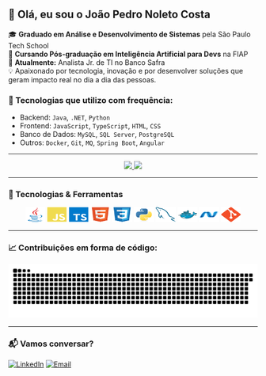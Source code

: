 ## 👋 Olá, eu sou o João Pedro Noleto Costa

🎓 **Graduado em Análise e Desenvolvimento de Sistemas** pela São Paulo Tech School  
🎯 **Cursando Pós-graduação em Inteligência Artificial para Devs** na FIAP  
💼 **Atualmente:** Analista Jr. de TI no Banco Safra  
💡 Apaixonado por tecnologia, inovação e por desenvolver soluções que geram impacto real no dia a dia das pessoas.

### 🧠 Tecnologias que utilizo com frequência:
- Backend: `Java`, `.NET`, `Python`
- Frontend: `JavaScript`, `TypeScript`, `HTML`, `CSS`
- Banco de Dados: `MySQL`, `SQL Server`, `PostgreSQL`
- Outros: `Docker`, `Git`, `MQ`, `Spring Boot`, `Angular`

---

<div align="center">
  <a href="https://github.com/joao-noleto13">
    <img height="180em" src="https://github-readme-stats.vercel.app/api?username=joao-noleto13&show_icons=true&theme=radical&include_all_commits=true&count_private=true"/>
    <img height="180em" src="https://github-readme-stats.vercel.app/api/top-langs/?username=joao-noleto13&layout=compact&theme=radical"/>
  </a>
</div>

---

### 🚀 Tecnologias & Ferramentas

<div align="center">
  <img alt="Java" height="30" width="40" src="https://raw.githubusercontent.com/devicons/devicon/master/icons/java/java-original.svg">
  <img alt="JavaScript" height="30" width="40" src="https://raw.githubusercontent.com/devicons/devicon/master/icons/javascript/javascript-plain.svg">
  <img alt="TypeScript" height="30" width="40" src="https://raw.githubusercontent.com/devicons/devicon/master/icons/typescript/typescript-plain.svg">
  <img alt="HTML" height="30" width="40" src="https://raw.githubusercontent.com/devicons/devicon/master/icons/html5/html5-original.svg">
  <img alt="CSS" height="30" width="40" src="https://raw.githubusercontent.com/devicons/devicon/master/icons/css3/css3-original.svg">
  <img alt="Python" height="30" width="40" src="https://raw.githubusercontent.com/devicons/devicon/master/icons/python/python-original.svg">
  <img alt="MySQL" height="30" width="40" src="https://raw.githubusercontent.com/devicons/devicon/master/icons/mysql/mysql-original.svg">
  <img alt="Docker" height="30" width="40" src="https://raw.githubusercontent.com/devicons/devicon/master/icons/docker/docker-original.svg">
  <img alt=".NET" height="30" width="40" src="https://raw.githubusercontent.com/devicons/devicon/master/icons/dot-net/dot-net-original.svg">
  <img alt="Git" height="30" width="40" src="https://raw.githubusercontent.com/devicons/devicon/master/icons/git/git-original.svg">
</div>

---

### 📈 Contribuições em forma de código:

![Snake animation](https://github.com/joao-noleto13/joao-noleto13/blob/output/github-contribution-grid-snake.svg)

---

### 📬 Vamos conversar?

[![LinkedIn](https://img.shields.io/badge/LinkedIn-0077B5?style=flat&logo=linkedin&logoColor=white)](https://www.linkedin.com/in/joao-pedro-noleto-costa/)
[![Email](https://img.shields.io/badge/E--mail-D14836?style=flat&logo=gmail&logoColor=white)](mailto:jpnoleto1@gmail.com)
